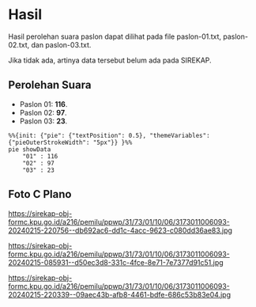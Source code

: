 # Hasil

Hasil perolehan suara paslon dapat dilihat pada file paslon-01.txt, paslon-02.txt, dan paslon-03.txt.

Jika tidak ada, artinya data tersebut belum ada pada SIREKAP.

## Perolehan Suara

 * Paslon 01: **116**.
 * Paslon 02: **97**.
 * Paslon 03: **23**.

```mermaid
%%{init: {"pie": {"textPosition": 0.5}, "themeVariables": {"pieOuterStrokeWidth": "5px"}} }%%
pie showData
    "01" : 116
    "02" : 97
    "03" : 23
```
## Foto C Plano

https://sirekap-obj-formc.kpu.go.id/a216/pemilu/ppwp/31/73/01/10/06/3173011006093-20240215-220756--db692ac6-dd1c-4acc-9623-c080dd36ae83.jpg

https://sirekap-obj-formc.kpu.go.id/a216/pemilu/ppwp/31/73/01/10/06/3173011006093-20240215-085931--d50ec3d8-331c-4fce-8e71-7e7377d91c51.jpg

https://sirekap-obj-formc.kpu.go.id/a216/pemilu/ppwp/31/73/01/10/06/3173011006093-20240215-220339--09aec43b-afb8-4461-bdfe-686c53b83e04.jpg
